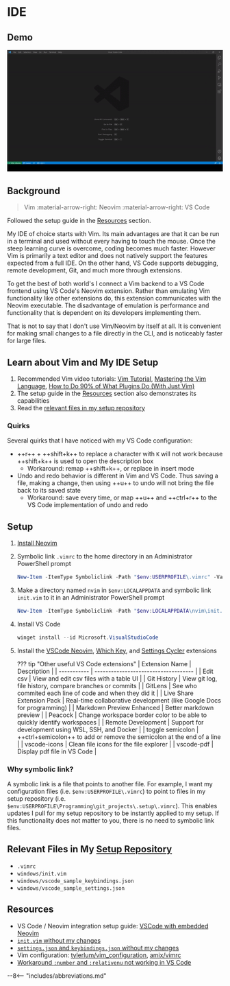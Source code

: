 # IDE

## Demo

![IDE Demo](../assets/ide_demo.gif)

## Background

> Vim :material-arrow-right: Neovim :material-arrow-right: VS Code

Followed the setup guide in the [Resources](./ide.md#resources) section.

My IDE of choice starts with Vim. Its main advantages are that it can be run in a terminal and used
without every having to touch the mouse. Once the steep learning curve is overcome, coding becomes
much faster. However Vim is primarily a text editor and does not natively support the features
expected from a full IDE. On the other hand, VS Code supports debugging, remote development, Git,
and much more through extensions.

To get the best of both world's I connect a Vim backend to a VS Code frontend using VS Code's Neovim extension.
Rather than emulating Vim functionality like other extensions do, this extension
communicates with the Neovim executable. The disadvantage of emulation is performance and functionality that is dependent on its developers implementing them.

That is not to say that I don't use Vim/Neovim by itself at all. It is convenient for making small changes to a
file directly in the CLI, and is noticeably faster for large files.

## Learn about Vim and My IDE Setup

1. Recommended Vim video tutorials: [Vim Tutorial](https://www.youtube.com/watch?v=IiwGbcd8S7I&t=1s), [Mastering the Vim Language](https://www.youtube.com/watch?v=wlR5gYd6um0),
[How to Do 90% of What Plugins Do (With Just Vim)](https://www.youtube.com/watch?v=XA2WjJbmmoM&t=734s)
2. The setup guide in the [Resources](./ide.md#resources) section also demonstrates its capabilities
3. Read the [relevant files in my setup repository](./ide.md#relevant-files-in-my-setup-repository)

### Quirks

Several quirks that I have noticed with my VS Code configuration:

- ++r++ + ++shift+k++ to replace a character with `K` will not work because ++shift+k++ is used to open the description box
    - Workaround: remap ++shift+k++, or replace in insert mode
- Undo and redo behavior is different in Vim and VS Code. Thus saving a file, making a change, then using ++u++ to undo will not bring the file back to its saved state
    - Workaround: save every time, or map ++u++ and ++ctrl+r++ to the VS Code implementation of undo and redo

## Setup

1. [Install Neovim](https://github.com/neovim/neovim/wiki/Installing-Neovim)

2. Symbolic link `.vimrc` to the home directory in an Administrator PowerShell prompt

    ``` powershell
    New-Item -ItemType Symboliclink -Path "$env:USERPROFILE\.vimrc" -Value "$env:USERPROFILE\Programming\git_projects\.setup\.vimrc"
    ```

3. Make a directory named `nvim` in `$env:LOCALAPPDATA` and symbolic link `init.vim` to it in an Administrator PowerShell prompt

    ``` powershell
    New-Item -ItemType Symboliclink -Path "$env:LOCALAPPDATA\nvim\init.vim" -Value "$env:USERPROFILE\Programming\git_projects\.setup\windows\init.vim"
    ```

4. Install VS Code

    ``` powershell
    winget install --id Microsoft.VisualStudioCode
    ```

5. Install the [VSCode Neovim](https://marketplace.visualstudio.com/items?itemName=asvetliakov.vscode-neovim), [Which Key](https://marketplace.visualstudio.com/items?itemName=VSpaceCode.whichkey),
and [Settings Cycler](https://marketplace.visualstudio.com/items?itemName=hoovercj.vscode-settings-cycler) extensions

    ??? tip "Other useful VS Code extensions"
        | Extension Name | Description |
        | ----------- | ------------------------------------ |
        | Edit csv | View and edit csv files with a table UI |
        | Git History | View git log, file history, compare branches or commits |
        | GitLens | See who commited each line of code and when they did it |
        | Live Share Extension Pack | Real-time collaborative development (like Google Docs for programming) |
        | Markdown Preview Enhanced | Better markdown preview |
        | Peacock | Change workspace border color to be able to quickly identify workspaces |
        | Remote Development | Support for development using WSL, SSH, and Docker |
        | toggle semicolon | ++ctrl+semicolon++ to add or remove the semicolon at the end of a line |
        | vscode-icons | Clean file icons for the file explorer |
        | vscode-pdf | Display pdf file in VS Code |

### Why symbolic link?

A symbolic link is a file that points to another file.
For example, I want my configuration files (i.e. `$env:USERPROFILE\.vimrc`)
to point to files in my setup repository (i.e. `$env:USERPROFILE\Programming\git_projects\.setup\.vimrc`).
This enables updates I pull for my setup repository to be instantly applied to my setup.
If this functionality does not matter to you, there is no need to symbolic link files.

## Relevant Files in My [Setup Repository](https://github.com/patrick-5546/setup)

- `.vimrc`
- `windows/init.vim`
- `windows/vscode_sample_keybindings.json`
- `windows/vscode_sample_settings.json`

## Resources

- VS Code / Neovim integration setup guide: [VSCode with embedded Neovim](https://www.youtube.com/watch?v=g4dXZ0RQWdw&list=LL&index=9&t=381s)
- [`init.vim` without my changes](https://github.com/LunarVim/LunarVim/blob/rolling/utils/lv-vscode/init.vim)
- [`settings.json` and `keybindings.json` without my changes](https://github.com/LunarVim/LunarVim/tree/rolling/utils/vscode_config)
- Vim configuration: [tylerlum/vim_configuration](https://github.com/tylerlum/vim_configuration), [amix/vimrc](https://github.com/amix/vimrc)
- [Workaround `:number` and `:relativenu` not working in VS Code](https://github.com/asvetliakov/vscode-neovim/issues/175#issuecomment-929630274)

--8<-- "includes/abbreviations.md"
